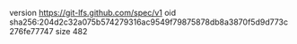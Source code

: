 version https://git-lfs.github.com/spec/v1
oid sha256:204d2c32a075b574279316ac9549f79875878db8a3870f5d9d773c276fe77747
size 482
